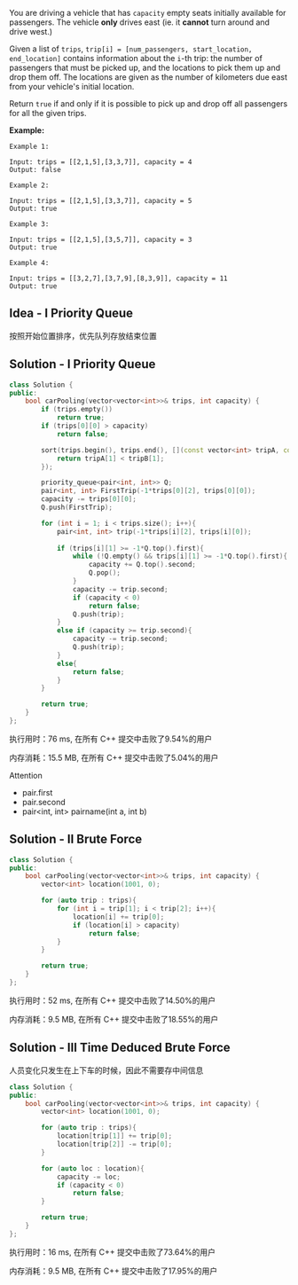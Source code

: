 You are driving a vehicle that has `capacity` empty seats initially available for passengers.  The vehicle **only** drives east (ie. it **cannot** turn around and drive west.)

Given a list of `trips`, `trip[i] = [num_passengers, start_location, end_location]` contains information about the `i`-th trip: the number of passengers that must be picked up, and the locations to pick them up and drop them off.  The locations are given as the number of kilometers due east from your vehicle's initial location.

Return `true` if and only if it is possible to pick up and drop off all passengers for all the given trips. 

 

**Example:**

```
Example 1:

Input: trips = [[2,1,5],[3,3,7]], capacity = 4
Output: false

Example 2:

Input: trips = [[2,1,5],[3,3,7]], capacity = 5
Output: true

Example 3:

Input: trips = [[2,1,5],[3,5,7]], capacity = 3
Output: true

Example 4:

Input: trips = [[3,2,7],[3,7,9],[8,3,9]], capacity = 11
Output: true
```

## Idea - I Priority Queue

按照开始位置排序，优先队列存放结束位置

## Solution - I Priority Queue

```c++
class Solution {
public:
    bool carPooling(vector<vector<int>>& trips, int capacity) {
        if (trips.empty())
            return true;
        if (trips[0][0] > capacity)
            return false;

        sort(trips.begin(), trips.end(), [](const vector<int> tripA, const vector<int> tripB){
            return tripA[1] < tripB[1];
        });

        priority_queue<pair<int, int>> Q;
        pair<int, int> FirstTrip(-1*trips[0][2], trips[0][0]);
        capacity -= trips[0][0];
        Q.push(FirstTrip);

        for (int i = 1; i < trips.size(); i++){
            pair<int, int> trip(-1*trips[i][2], trips[i][0]);
            
            if (trips[i][1] >= -1*Q.top().first){
                while (!Q.empty() && trips[i][1] >= -1*Q.top().first){
                    capacity += Q.top().second;
                    Q.pop();
                }
                capacity -= trip.second;
                if (capacity < 0)
                    return false;
                Q.push(trip);
            }
            else if (capacity >= trip.second){
                capacity -= trip.second;
                Q.push(trip);
            }
            else{
                return false;
            }
        }

        return true;
    }
};
```

执行用时：76 ms, 在所有 C++ 提交中击败了9.54%的用户

内存消耗：15.5 MB, 在所有 C++ 提交中击败了5.04%的用户

Attention

- pair.first
- pair.second
- pair<int, int> pairname(int a, int b)

## Solution - II Brute Force

```c++
class Solution {
public:
    bool carPooling(vector<vector<int>>& trips, int capacity) {
        vector<int> location(1001, 0);

        for (auto trip : trips){
            for (int i = trip[1]; i < trip[2]; i++){
                location[i] += trip[0];
                if (location[i] > capacity)
                    return false;
            }
        }

        return true;
    }
};
```

执行用时：52 ms, 在所有 C++ 提交中击败了14.50%的用户

内存消耗：9.5 MB, 在所有 C++ 提交中击败了18.55%的用户

## Solution - III Time Deduced Brute Force

人员变化只发生在上下车的时候，因此不需要存中间信息

```c++
class Solution {
public:
    bool carPooling(vector<vector<int>>& trips, int capacity) {
        vector<int> location(1001, 0);

        for (auto trip : trips){
            location[trip[1]] += trip[0];
            location[trip[2]] -= trip[0];
        }

        for (auto loc : location){
            capacity -= loc;
            if (capacity < 0)
                return false;
        }

        return true;
    }
};
```

执行用时：16 ms, 在所有 C++ 提交中击败了73.64%的用户

内存消耗：9.5 MB, 在所有 C++ 提交中击败了17.95%的用户